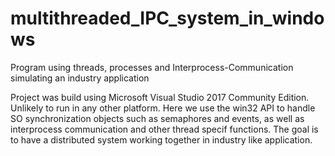 # multithreaded_IPC_system_in_windows
Program using threads, processes and Interprocess-Communication simulating an industry application

Project was build using Microsoft Visual Studio 2017 Community Edition. Unlikely to run in any other platform. 
Here we use the win32 API to handle SO synchronization objects such as semaphores and events, as well as interprocess communication
and other thread specif functions. 
The goal is to have a distributed system working together in industry like application. 
